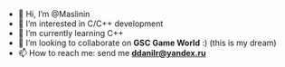 - 👋 Hi, I’m @Maslinin
- 👀 I’m interested in C/C++ development
- 🌱 I’m currently learning C++
- 💞️ I’m looking to collaborate on **GSC Game World** :) (this is my dream)
- 📫 How to reach me: send me **ddanilr@yandex.ru**

<!---
Maslinin/Maslinin is a ✨ special ✨ repository because its `README.md` (this file) appears on your GitHub profile.
You can click the Preview link to take a look at your changes.
--->
